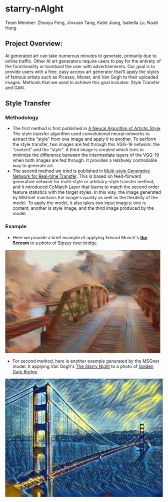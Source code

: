# starry-nAIght

Team Member: Zhuoyu Feng, Jinxuan Tang, Katie Jiang, Isabella Lu, Noah Hung

## Project Overview:

AI generated art can take numerous minutes to generate, primarily due to online traffic. Other AI art generators require users to pay for the entirety of the functionality or bombard the user with advertisements. Our goal is to provide users with a free, easy access art generator that’ll apply the styles of famous artists such as Picasso, Monet, and Van Gogh to their uploaded images. Methods that we used to achieve this goal includes: Style Transfer and GAN.

## Style Transfer

### Methodology

- The first method is first published in [A Neural Algorithm of Artistic Style](https://arxiv.org/abs/1508.06576). The style transfer algorithm used convolutional neural networks to extract the “style” from one image and apply it to another. To perform the style transfer, two images are fed through this VGG-19 network: the “content” and the “style”. A third image is created which tries to minimize the difference between the intermediate layers of the VGG-19 when both images are fed through. It provides a relatively controllable way to generate art. 
- The second method we tried is published in [Multi-style Generative Network for Real-time Transfer](https://arxiv.org/pdf/1703.06953). This is based on feed-forward generative network for multi-style or arbitrary-style transfer method, and it introduced CoMatch Layer that learns to match the second order feature statistics with the target styles. In this way, the image generated by MSGnet maintains the image's quality as well as the flexiblity of the model. To apply the model, it also takes two input images: one is content, another is style image, and the third image produced by the model.


### Example

- Here we provide a brief example of applying Edvard Munch's [**the Scream**](style_transfer/images/the_scream.jpg) to a photo of [Sipsey river bridge](style_transfer/images/sipsey_river_bridge.jpg).

![](style_transfer/results/result.png)

- For second method, here is another example generated by the MSGnet model. It applying Van Gogh's [The Starry Night](style_transfer/images/Starry_Night.jpg) to a photo of [Golden Gate Bridge](style_transfer/images/golden_gate_bridge.jpg).

![](style_transfer/results/msgnet_result.png)
